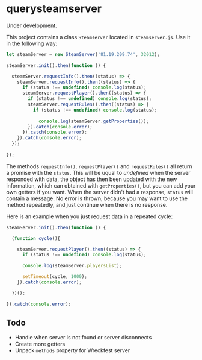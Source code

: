 # querysteamserver

Under development.

This project contains a class `Steamserver` located in `steamserver.js`. Use it in the following way:
```js
let steamServer = new SteamServer('81.19.209.74', 32012);

steamServer.init().then(function () {

  steamServer.requestInfo().then((status) => {
    steamServer.requestInfo().then((status) => {
      if (status !== undefined) console.log(status);
      steamServer.requestPlayer().then((status) => {
        if (status !== undefined) console.log(status);
        steamServer.requestRules().then((status) => {
          if (status !== undefined) console.log(status);
          
            console.log(steamServer.getProperties());
        }).catch(console.error);
      }).catch(console.error);
    }).catch(console.error);
  });
  
});
```
The methods `requestInfo()`, `requestPlayer()` and `requestRules()` all return a promise with the `status`. This will be uqual to *undefined* when the server responded with data, the object has then been updated with the new information, which can obtained with `getProperties()`, but you can add your own getters if you want. When the server didn't had a response, `status` will contain a message. No error is thrown, because you may want to use the method repeatedly, and just continue when there is no response.

Here is an example when you just request data in a repeated cycle:

```js
steamServer.init().then(function () {

  (function cycle(){

    steamServer.requestPlayer().then((status) => {
      if (status !== undefined) console.log(status);

      console.log(steamServer.playersList);

      setTimeout(cycle, 1000);
    }).catch(console.error);

  })();

}).catch(console.error);
```

## Todo

- Handle when server is not found or server disconnects
- Create more getters
- Unpack `methods` property for Wreckfest server
